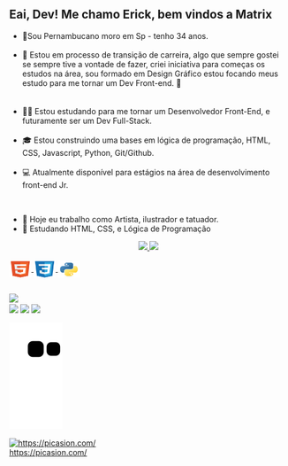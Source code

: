 
## Eai, Dev! Me chamo Erick, bem vindos a Matrix 

<ul align="left">
<li>📍Sou Pernambucano moro em Sp - tenho 34 anos. </li>
<br>
<li>🚀 Estou em processo de transição de carreira, algo que sempre gostei se sempre tive a vontade de fazer, criei iniciativa para começas os estudos na área, sou formado em Design Gráfico estou focando meus estudo para me tornar um Dev Front-end. 🚀</li><br>
<br>
<li>👩‍💻 Estou estudando para me tornar um Desenvolvedor Front-End, e futuramente ser um Dev Full-Stack.  </li>
<br>
<li>🎓 Estou construindo uma bases em lógica de programação, HTML, CSS, Javascript, Python, Git/Github. </li>
<br>
<li>💻 Atualmente disponível para estágios na área de desenvolvimento front-end Jr. </li>
</ul>
<br>


- 🔭 Hoje eu trabalho como Artista, ilustrador e tatuador. 
- 🌱 Estudando HTML, CSS, e Lógica de Programação


<div align="center">
  <a href="https://github.com/erickchuky">
  <img height="150em" src="https://github-readme-stats.vercel.app/api?username=erickchuky&show_icons=true&theme=dracula&include_all_commits=true&count_private=true"/>
  <img height="150em" src="https://github-readme-stats.vercel.app/api/top-langs/?username=erickchuky&layout=compact&langs_count=7&theme=dracula"/>
</div>
  
 <div style="display: inline_block"><br>
  <img align="center" alt="Rafa-HTML" height="30" width="40" src="https://raw.githubusercontent.com/devicons/devicon/master/icons/html5/html5-original.svg">
  <img align="center" alt="Rafa-CSS" height="30" width="40" src="https://raw.githubusercontent.com/devicons/devicon/master/icons/css3/css3-original.svg">
  <img align="center" alt="Rafa-Python" height="30" width="40" src="https://raw.githubusercontent.com/devicons/devicon/master/icons/python/python-original.svg">
 </div>

##
  
  <div> 
 
  <a href="https://instagram.com/erick_chuckyy" target="_blank"><img src="https://img.shields.io/badge/-Instagram-%23E4405F?style=for-the-badge&logo=instagram&logoColor=white" target="_blank"></a> 	
 <a href="https://discord.gg/erickchucky#8220" target="_blank"><img src="https://img.shields.io/badge/Discord-7289DA?style=for-the-badge&logo=discord&logoColor=white" target="_blank"></a> 
  <a href = "mailto:erick.d.grafico@gmail.com"><img src="https://img.shields.io/badge/-Gmail-%23333?style=for-the-badge&logo=gmail&logoColor=white" target="_blank"></a>
  <a href="https://www.linkedin.com/in/erick-silva-ba14b920" target="_blank"><img src="https://img.shields.io/badge/-LinkedIn-%230077B5?style=for-the-badge&logo=linkedin&logoColor=white" target="_blank"></a> 
 
  ![Snake animation](https://github.com/erickchuky/erickchuky/blob/output/github-contribution-grid-snake.svg)
 
</div>
<div>
  <a href="https://picasion.com/"><img src="https://i.picasion.com/pic92/b04dc6bec168b3ae9d305080b796c48c.gif" width="300" height="74" border="0" alt="https://picasion.com/" /></a><br /><a href="https://picasion.com/">https://picasion.com/</a>
</div>
